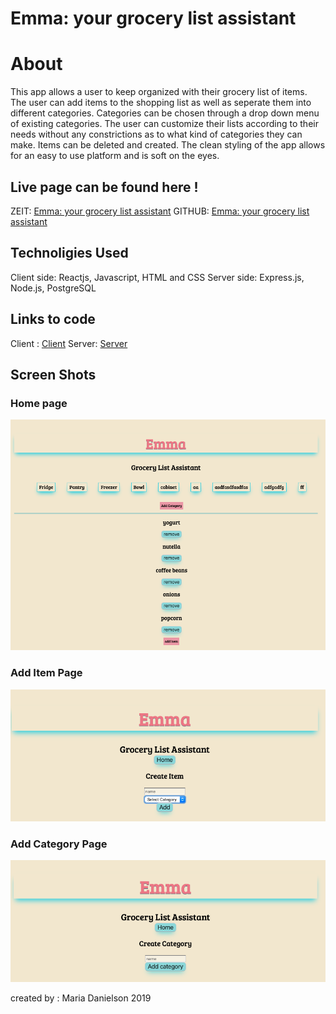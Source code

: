 
 # Emma: your grocery list assistant

 # About
 This app allows a user to keep organized with their grocery list of items. The user can add items to the shopping list as well as seperate them into different categories. Categories can be chosen through a drop down menu of existing categories. The user can customize their lists according to their needs without any constrictions as to what kind of categories they can make. Items can be deleted and created. The clean styling of the app allows for an easy to use platform and is soft on the eyes. 

## Live page can be found here !
ZEIT:
[Emma: your grocery list assistant](https://emma-app-f6xxigitj.now.sh/)
GITHUB:
[Emma: your grocery list assistant](https://mal3905.github.io/Emma-Client2/)

## Technoligies Used
Client side: Reactjs, Javascript, HTML and CSS
Server side: Express.js, Node.js, PostgreSQL

## Links to code 
Client : [Client](https://github.com/mal3905/Emma-Client2.git)
Server: [Server](https://github.com/mal3905/emma-server.git)

## Screen Shots
### Home page 
![Main page](./images/main.png)
### Add Item Page
![Add Item](./images/item.png)
### Add Category Page
![Add Category](./images/category.png)


created by : Maria Danielson  2019

